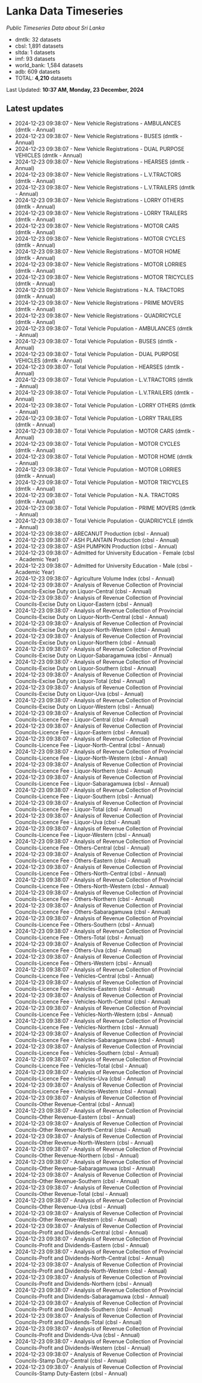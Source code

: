 # Lanka Data Timeseries
*Public Timeseries Data about Sri Lanka*

* dmtlk: 32 datasets
* cbsl: 1,891 datasets
* sltda: 1 datasets
* imf: 93 datasets
* world_bank: 1,584 datasets
* adb: 609 datasets
* TOTAL: **4,210** datasets

Last Updated: **10:37 AM, Monday, 23 December, 2024**

## Latest updates

* 2024-12-23 09:38:07 - New Vehicle Registrations - AMBULANCES (dmtlk - Annual)
* 2024-12-23 09:38:07 - New Vehicle Registrations - BUSES (dmtlk - Annual)
* 2024-12-23 09:38:07 - New Vehicle Registrations - DUAL PURPOSE VEHICLES (dmtlk - Annual)
* 2024-12-23 09:38:07 - New Vehicle Registrations - HEARSES (dmtlk - Annual)
* 2024-12-23 09:38:07 - New Vehicle Registrations - L.V.TRACTORS (dmtlk - Annual)
* 2024-12-23 09:38:07 - New Vehicle Registrations - L.V.TRAILERS (dmtlk - Annual)
* 2024-12-23 09:38:07 - New Vehicle Registrations - LORRY OTHERS (dmtlk - Annual)
* 2024-12-23 09:38:07 - New Vehicle Registrations - LORRY TRAILERS (dmtlk - Annual)
* 2024-12-23 09:38:07 - New Vehicle Registrations - MOTOR CARS (dmtlk - Annual)
* 2024-12-23 09:38:07 - New Vehicle Registrations - MOTOR CYCLES (dmtlk - Annual)
* 2024-12-23 09:38:07 - New Vehicle Registrations - MOTOR HOME (dmtlk - Annual)
* 2024-12-23 09:38:07 - New Vehicle Registrations - MOTOR LORRIES (dmtlk - Annual)
* 2024-12-23 09:38:07 - New Vehicle Registrations - MOTOR TRICYCLES (dmtlk - Annual)
* 2024-12-23 09:38:07 - New Vehicle Registrations - N.A. TRACTORS (dmtlk - Annual)
* 2024-12-23 09:38:07 - New Vehicle Registrations - PRIME MOVERS (dmtlk - Annual)
* 2024-12-23 09:38:07 - New Vehicle Registrations - QUADRICYCLE (dmtlk - Annual)
* 2024-12-23 09:38:07 - Total Vehicle Population - AMBULANCES (dmtlk - Annual)
* 2024-12-23 09:38:07 - Total Vehicle Population - BUSES (dmtlk - Annual)
* 2024-12-23 09:38:07 - Total Vehicle Population - DUAL PURPOSE VEHICLES (dmtlk - Annual)
* 2024-12-23 09:38:07 - Total Vehicle Population - HEARSES (dmtlk - Annual)
* 2024-12-23 09:38:07 - Total Vehicle Population - L.V.TRACTORS (dmtlk - Annual)
* 2024-12-23 09:38:07 - Total Vehicle Population - L.V.TRAILERS (dmtlk - Annual)
* 2024-12-23 09:38:07 - Total Vehicle Population - LORRY OTHERS (dmtlk - Annual)
* 2024-12-23 09:38:07 - Total Vehicle Population - LORRY TRAILERS (dmtlk - Annual)
* 2024-12-23 09:38:07 - Total Vehicle Population - MOTOR CARS (dmtlk - Annual)
* 2024-12-23 09:38:07 - Total Vehicle Population - MOTOR CYCLES (dmtlk - Annual)
* 2024-12-23 09:38:07 - Total Vehicle Population - MOTOR HOME (dmtlk - Annual)
* 2024-12-23 09:38:07 - Total Vehicle Population - MOTOR LORRIES (dmtlk - Annual)
* 2024-12-23 09:38:07 - Total Vehicle Population - MOTOR TRICYCLES (dmtlk - Annual)
* 2024-12-23 09:38:07 - Total Vehicle Population - N.A. TRACTORS (dmtlk - Annual)
* 2024-12-23 09:38:07 - Total Vehicle Population - PRIME MOVERS (dmtlk - Annual)
* 2024-12-23 09:38:07 - Total Vehicle Population - QUADRICYCLE (dmtlk - Annual)
* 2024-12-23 09:38:07 - ARECANUT Production (cbsl - Annual)
* 2024-12-23 09:38:07 - ASH PLANTAIN Production (cbsl - Annual)
* 2024-12-23 09:38:07 - ASH PUMPKIN Production (cbsl - Annual)
* 2024-12-23 09:38:07 - Admitted for University Education - Female (cbsl - Academic Year)
* 2024-12-23 09:38:07 - Admitted for University Education - Male (cbsl - Academic Year)
* 2024-12-23 09:38:07 - Agriculture Volume Index (cbsl - Annual)
* 2024-12-23 09:38:07 - Analysis of Revenue Collection of Provincial Councils-Excise Duty on Liquor-Central (cbsl - Annual)
* 2024-12-23 09:38:07 - Analysis of Revenue Collection of Provincial Councils-Excise Duty on Liquor-Eastern (cbsl - Annual)
* 2024-12-23 09:38:07 - Analysis of Revenue Collection of Provincial Councils-Excise Duty on Liquor-North-Central (cbsl - Annual)
* 2024-12-23 09:38:07 - Analysis of Revenue Collection of Provincial Councils-Excise Duty on Liquor-North-Western (cbsl - Annual)
* 2024-12-23 09:38:07 - Analysis of Revenue Collection of Provincial Councils-Excise Duty on Liquor-Northern (cbsl - Annual)
* 2024-12-23 09:38:07 - Analysis of Revenue Collection of Provincial Councils-Excise Duty on Liquor-Sabaragamuwa (cbsl - Annual)
* 2024-12-23 09:38:07 - Analysis of Revenue Collection of Provincial Councils-Excise Duty on Liquor-Southern (cbsl - Annual)
* 2024-12-23 09:38:07 - Analysis of Revenue Collection of Provincial Councils-Excise Duty on Liquor-Total (cbsl - Annual)
* 2024-12-23 09:38:07 - Analysis of Revenue Collection of Provincial Councils-Excise Duty on Liquor-Uva (cbsl - Annual)
* 2024-12-23 09:38:07 - Analysis of Revenue Collection of Provincial Councils-Excise Duty on Liquor-Western (cbsl - Annual)
* 2024-12-23 09:38:07 - Analysis of Revenue Collection of Provincial Councils-Licence Fee - Liquor-Central (cbsl - Annual)
* 2024-12-23 09:38:07 - Analysis of Revenue Collection of Provincial Councils-Licence Fee - Liquor-Eastern (cbsl - Annual)
* 2024-12-23 09:38:07 - Analysis of Revenue Collection of Provincial Councils-Licence Fee - Liquor-North-Central (cbsl - Annual)
* 2024-12-23 09:38:07 - Analysis of Revenue Collection of Provincial Councils-Licence Fee - Liquor-North-Western (cbsl - Annual)
* 2024-12-23 09:38:07 - Analysis of Revenue Collection of Provincial Councils-Licence Fee - Liquor-Northern (cbsl - Annual)
* 2024-12-23 09:38:07 - Analysis of Revenue Collection of Provincial Councils-Licence Fee - Liquor-Sabaragamuwa (cbsl - Annual)
* 2024-12-23 09:38:07 - Analysis of Revenue Collection of Provincial Councils-Licence Fee - Liquor-Southern (cbsl - Annual)
* 2024-12-23 09:38:07 - Analysis of Revenue Collection of Provincial Councils-Licence Fee - Liquor-Total (cbsl - Annual)
* 2024-12-23 09:38:07 - Analysis of Revenue Collection of Provincial Councils-Licence Fee - Liquor-Uva (cbsl - Annual)
* 2024-12-23 09:38:07 - Analysis of Revenue Collection of Provincial Councils-Licence Fee - Liquor-Western (cbsl - Annual)
* 2024-12-23 09:38:07 - Analysis of Revenue Collection of Provincial Councils-Licence Fee - Others-Central (cbsl - Annual)
* 2024-12-23 09:38:07 - Analysis of Revenue Collection of Provincial Councils-Licence Fee - Others-Eastern (cbsl - Annual)
* 2024-12-23 09:38:07 - Analysis of Revenue Collection of Provincial Councils-Licence Fee - Others-North-Central (cbsl - Annual)
* 2024-12-23 09:38:07 - Analysis of Revenue Collection of Provincial Councils-Licence Fee - Others-North-Western (cbsl - Annual)
* 2024-12-23 09:38:07 - Analysis of Revenue Collection of Provincial Councils-Licence Fee - Others-Northern (cbsl - Annual)
* 2024-12-23 09:38:07 - Analysis of Revenue Collection of Provincial Councils-Licence Fee - Others-Sabaragamuwa (cbsl - Annual)
* 2024-12-23 09:38:07 - Analysis of Revenue Collection of Provincial Councils-Licence Fee - Others-Southern (cbsl - Annual)
* 2024-12-23 09:38:07 - Analysis of Revenue Collection of Provincial Councils-Licence Fee - Others-Total (cbsl - Annual)
* 2024-12-23 09:38:07 - Analysis of Revenue Collection of Provincial Councils-Licence Fee - Others-Uva (cbsl - Annual)
* 2024-12-23 09:38:07 - Analysis of Revenue Collection of Provincial Councils-Licence Fee - Others-Western (cbsl - Annual)
* 2024-12-23 09:38:07 - Analysis of Revenue Collection of Provincial Councils-Licence Fee - Vehicles-Central (cbsl - Annual)
* 2024-12-23 09:38:07 - Analysis of Revenue Collection of Provincial Councils-Licence Fee - Vehicles-Eastern (cbsl - Annual)
* 2024-12-23 09:38:07 - Analysis of Revenue Collection of Provincial Councils-Licence Fee - Vehicles-North-Central (cbsl - Annual)
* 2024-12-23 09:38:07 - Analysis of Revenue Collection of Provincial Councils-Licence Fee - Vehicles-North-Western (cbsl - Annual)
* 2024-12-23 09:38:07 - Analysis of Revenue Collection of Provincial Councils-Licence Fee - Vehicles-Northern (cbsl - Annual)
* 2024-12-23 09:38:07 - Analysis of Revenue Collection of Provincial Councils-Licence Fee - Vehicles-Sabaragamuwa (cbsl - Annual)
* 2024-12-23 09:38:07 - Analysis of Revenue Collection of Provincial Councils-Licence Fee - Vehicles-Southern (cbsl - Annual)
* 2024-12-23 09:38:07 - Analysis of Revenue Collection of Provincial Councils-Licence Fee - Vehicles-Total (cbsl - Annual)
* 2024-12-23 09:38:07 - Analysis of Revenue Collection of Provincial Councils-Licence Fee - Vehicles-Uva (cbsl - Annual)
* 2024-12-23 09:38:07 - Analysis of Revenue Collection of Provincial Councils-Licence Fee - Vehicles-Western (cbsl - Annual)
* 2024-12-23 09:38:07 - Analysis of Revenue Collection of Provincial Councils-Other Revenue-Central (cbsl - Annual)
* 2024-12-23 09:38:07 - Analysis of Revenue Collection of Provincial Councils-Other Revenue-Eastern (cbsl - Annual)
* 2024-12-23 09:38:07 - Analysis of Revenue Collection of Provincial Councils-Other Revenue-North-Central (cbsl - Annual)
* 2024-12-23 09:38:07 - Analysis of Revenue Collection of Provincial Councils-Other Revenue-North-Western (cbsl - Annual)
* 2024-12-23 09:38:07 - Analysis of Revenue Collection of Provincial Councils-Other Revenue-Northern (cbsl - Annual)
* 2024-12-23 09:38:07 - Analysis of Revenue Collection of Provincial Councils-Other Revenue-Sabaragamuwa (cbsl - Annual)
* 2024-12-23 09:38:07 - Analysis of Revenue Collection of Provincial Councils-Other Revenue-Southern (cbsl - Annual)
* 2024-12-23 09:38:07 - Analysis of Revenue Collection of Provincial Councils-Other Revenue-Total (cbsl - Annual)
* 2024-12-23 09:38:07 - Analysis of Revenue Collection of Provincial Councils-Other Revenue-Uva (cbsl - Annual)
* 2024-12-23 09:38:07 - Analysis of Revenue Collection of Provincial Councils-Other Revenue-Western (cbsl - Annual)
* 2024-12-23 09:38:07 - Analysis of Revenue Collection of Provincial Councils-Profit and Dividends-Central (cbsl - Annual)
* 2024-12-23 09:38:07 - Analysis of Revenue Collection of Provincial Councils-Profit and Dividends-Eastern (cbsl - Annual)
* 2024-12-23 09:38:07 - Analysis of Revenue Collection of Provincial Councils-Profit and Dividends-North-Central (cbsl - Annual)
* 2024-12-23 09:38:07 - Analysis of Revenue Collection of Provincial Councils-Profit and Dividends-North-Western (cbsl - Annual)
* 2024-12-23 09:38:07 - Analysis of Revenue Collection of Provincial Councils-Profit and Dividends-Northern (cbsl - Annual)
* 2024-12-23 09:38:07 - Analysis of Revenue Collection of Provincial Councils-Profit and Dividends-Sabaragamuwa (cbsl - Annual)
* 2024-12-23 09:38:07 - Analysis of Revenue Collection of Provincial Councils-Profit and Dividends-Southern (cbsl - Annual)
* 2024-12-23 09:38:07 - Analysis of Revenue Collection of Provincial Councils-Profit and Dividends-Total (cbsl - Annual)
* 2024-12-23 09:38:07 - Analysis of Revenue Collection of Provincial Councils-Profit and Dividends-Uva (cbsl - Annual)
* 2024-12-23 09:38:07 - Analysis of Revenue Collection of Provincial Councils-Profit and Dividends-Western (cbsl - Annual)
* 2024-12-23 09:38:07 - Analysis of Revenue Collection of Provincial Councils-Stamp Duty-Central (cbsl - Annual)
* 2024-12-23 09:38:07 - Analysis of Revenue Collection of Provincial Councils-Stamp Duty-Eastern (cbsl - Annual)
